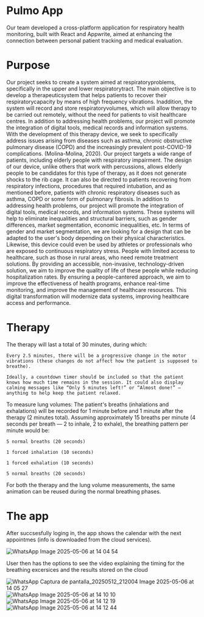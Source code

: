 # Pulmo App

Our team developed a cross-platform application for respiratory health monitoring, built with React and Appwrite, aimed at enhancing the connection between personal patient tracking and medical evaluation.  

# Purpose 
Our project seeks to create a system aimed at respiratoryproblems, specifically in the upper and lower respiratorytract. The main objective is to develop a therapeuticsystem that helps patients to recover their respiratorycapacity by means of high frequency vibrations. Inaddition, the system will record and store respiratoryvolumes, which will allow therapy to be carried out remotely, without the need for patients to visit healthcare
centres. In addition to addressing health problems, our
project will promote the integration of digital tools,
medical records and information systems. With the
development of this therapy device, we seek to
specifically address issues arising from diseases such as
asthma, chronic obstructive pulmonary disease (COPD)
and the increasingly prevalent post-COVID-19
complications. (Molina-Molina, 2020). Our project
targets a wide range of patients, including elderly people
with respiratory impairment. The design of our device,
unlike others that work with percussions, allows elderly
people to be candidates for this type of therapy, as it does
not generate shocks to the rib cage. It can also be directed
to patients recovering from respiratory infections,
procedures that required intubation, and as mentioned
before, patients with chronic respiratory diseases such as
asthma, COPD or some form of pulmonary fibrosis. In
addition to addressing health problems, our project will
promote the integration of digital tools, medical records,
and information systems. These systems will help to
eliminate inequalities and structural barriers, such as
gender differences, market segmentation, economic
inequalities, etc. In terms of gender and market
segmentation, we are looking for a design that can be
adapted to the user's body depending on their physical
characteristics. Likewise, this device could even be used
by athletes or professionals who are exposed to
continuous respiratory stress. People with limited access
to healthcare, such as those in rural areas, who need
remote treatment solutions. By providing an accessible,
non-invasive, technology-driven solution, we aim to
improve the quality of life of these people while reducing
hospitalization rates.
By ensuring a people-cantered approach, we aim to
improve the effectiveness of health programs, enhance
real-time monitoring, and improve the management of
healthcare resources. This digital transformation will
modernize data systems, improving healthcare access and
performance.

# Therapy

The therapy will last a total of 30 minutes, during which:

    Every 2.5 minutes, there will be a progressive change in the motor vibrations (these changes do not affect how the patient is supposed to breathe).

    Ideally, a countdown timer should be included so that the patient knows how much time remains in the session. It could also display calming messages like “Only 5 minutes left!” or “Almost done!” — anything to help keep the patient relaxed.

To measure lung volumes:
The patient's breaths (inhalations and exhalations) will be recorded for 1 minute before and 1 minute after the therapy (2 minutes total).
Assuming approximately 15 breaths per minute (4 seconds per breath — 2 to inhale, 2 to exhale), the breathing pattern per minute would be:

    5 normal breaths (20 seconds)

    1 forced inhalation (10 seconds)

    1 forced exhalation (10 seconds)

    5 normal breaths (20 seconds)

For both the therapy and the lung volume measurements, the same animation can be reused during the normal breathing phases.


# The app
After succsesfully loging in, the app shows the calendar with the next appointmes (info is downloaded from the cloud services).

![WhatsApp Image 2025-05-06 at 14 04 54](https://github.com/user-attachments/assets/0df994dd-ab12-4d82-bfda-f166711f2011)

User then has the options to see the video explaining the timing for the breathing excersices and the results stored on the cloud

![WhatsApp ![Captura de pantalla_20250512_212004](https://github.com/user-attachments/assets/b965a16a-4598-4b3b-bd97-1859b5adaa23)
Image 2025-05-06 at 14 05 27](https://github.com/user-attachments/assets/39f3e9b9-ee55-4f5e-ad62-8064faab6290)
![WhatsApp Image 2025-05-06 at 14 10 10](https://github.com/user-attachments/assets/22e2ddf3-cac4-477a-9637-48167dbff545)
![WhatsApp Image 2025-05-06 at 14 12 19](https://github.com/user-attachments/assets/ca4ce787-9d3f-46f6-8da1-f090eea4cb21)
![WhatsApp Image 2025-05-06 at 14 12 44](https://github.com/user-attachments/assets/7139a46c-fbf6-46b7-9ca2-b518910dbb4c)
